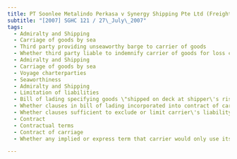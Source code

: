 ```yaml
---
title: PT Soonlee Metalindo Perkasa v Synergy Shipping Pte Ltd (Freighter Services Pte Ltd, Third 
subtitle: "[2007] SGHC 121 / 27\_July\_2007"
tags:
  - Admiralty and Shipping
  - Carriage of goods by sea
  - Third party providing unseaworthy barge to carrier of goods
  - Whether third party liable to indemnify carrier of goods for loss caused by unseaworthiness of barge
  - Admiralty and Shipping
  - Carriage of goods by sea
  - Voyage charterparties
  - Seaworthiness
  - Admiralty and Shipping
  - Limitation of liabilities
  - Bill of lading specifying goods \"shipped on deck at shipper\'s risk\" and containing limitation clause
  - Whether clauses in bill of lading incorporated into contract of carriage
  - Whether clauses sufficient to exclude or limit carrier\'s liability
  - Contract
  - Contractual terms
  - Contract of carriage
  - Whether any implied or express term that carrier would only use its own barge to carry goods

---
```


